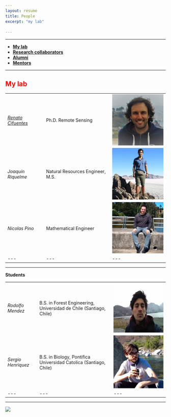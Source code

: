 ```yaml
---
layout: resume
title: People 
excerpt: "my lab"

---
```


<style>H1{color:DarkRed;}</style>
<style>H2{color:Red;}</style>

--------


* **[My lab](#my-lab)** 
* **[Research collaborators](./collabora.md)**
* **[Alumni](./alumni.md)** 
* **[Mentors](./mentors.md)** 

--------

## My lab


|   |   |   | 
|---|---|---|
| [*Renato Cifuentes*](https://www.researchgate.net/profile/Renato_Cifuentes)  |Ph.D. Remote Sensing   | ![](images/renato_2.jpg)  |   
| *Joaquín Riquelme*  |Natural Resources Engineer, M.S.   |  ![](images/joaquin_2.jpg) | 
|  *Nicolas Pino* | Mathematical Engineer  | ![](images/NicoP_2.jpg)  | 
|---|---|---|

--------

__Students__

|   |   |   |
|---|---|---|
|*Rodolfo Mendez*  | B.S. in Forest Engineering, Universidad de Chile (Santiago, Chile)   |  ![](images/rodolfo.png) |
|*Sergio Henriquez*  | B.S. in Biology, Pontifica Universidad Catolica (Santiago, Chile)   | ![](images/sergio.png)  |
|---|---|---|


--------

![](images/groupRuca.jpg)

<!-- ### Footer
Former students, post-docs, and visiting students..  Furthermore, I have listed former students at various levels, conditions, and institutions. Besides, a link to my current research collaborators. 
Our lab investigates how forest ecosystems change through time. We use both mathematical, theoretical, statistical and empirical approaches to address several research questions related to the development of forests; tree allometry; the scaling of tree-level processes to ecosystems; and the building of forest growth model. Our research also includes the long-term monitoring of the temperate forests in southern Chile.
![](images/groupRuca.jpg){width=200px height=200px}
![](images/droneYo.JPG)
![Kitten](images/groupRuca.jpg){:height="36px" width="36px"}
__Postdoc__
* *Renato Cifuentes*, Ph.D.
__Research assistants__
* *Joaquín Riquelme*, Natural Resources Engineer, M.S.
* *Nicolas Pino*, Mathematical Engineer.
__Visiting graduate students__
* *Patricio Ojeda*, Doctoral program in Forest Sciences, Universidad Austral de Chile (Valdivia, Chile)
![Kitten](images/groupRuca.jpg){ width=50%}
<img src="images/groupRuca.jpg" alt="drawing" width="200"/>
Last updated: August 2020 -->
